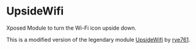 # UpsideWifi
Xposed Module to turn the Wi-Fi icon upside down.

This is a modified version of the legendary module [UpsideWifi](https://github.com/rye761/upsidewifi) by [rye761](https://github.com/rye761).
